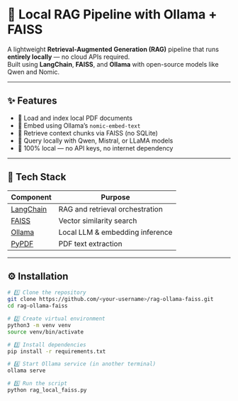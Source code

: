 # 🧩 Local RAG Pipeline with Ollama + FAISS

A lightweight **Retrieval-Augmented Generation (RAG)** pipeline that runs **entirely locally** — no cloud APIs required.  
Built using **LangChain**, **FAISS**, and **Ollama** with open-source models like Qwen and Nomic.

---

## ✨ Features

- 📄 Load and index local PDF documents
- 🧠 Embed using Ollama’s `nomic-embed-text`
- 🔎 Retrieve context chunks via FAISS (no SQLite)
- 🤖 Query locally with Qwen, Mistral, or LLaMA models
- 💾 100% local — no API keys, no internet dependency

---

## 🧱 Tech Stack

| Component | Purpose |
|------------|----------|
| [LangChain](https://python.langchain.com/) | RAG and retrieval orchestration |
| [FAISS](https://github.com/facebookresearch/faiss) | Vector similarity search |
| [Ollama](https://ollama.ai) | Local LLM & embedding inference |
| [PyPDF](https://pypi.org/project/pypdf/) | PDF text extraction |

---

## ⚙️ Installation

```bash
# 1️⃣ Clone the repository
git clone https://github.com/<your-username>/rag-ollama-faiss.git
cd rag-ollama-faiss

# 2️⃣ Create virtual environment
python3 -m venv venv
source venv/bin/activate

# 3️⃣ Install dependencies
pip install -r requirements.txt

# 4️⃣ Start Ollama service (in another terminal)
ollama serve

# 5️⃣ Run the script
python rag_local_faiss.py
